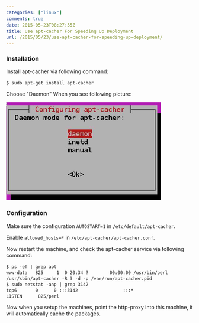 ```yaml
---
categories: ["linux"]
comments: true
date: 2015-05-23T08:27:55Z
title: Use apt-cacher For Speeding Up Deployment
url: /2015/05/23/use-apt-cacher-for-speeding-up-deployment/
---
```


### Installation
Install apt-cacher via following command:     

```
$ sudo apt-get install apt-cacher
```

Choose "Daemon" When you see following picture:    

![/images/2015_05_23_08_28_39_418x264.jpg](/images/2015_05_23_08_28_39_418x264.jpg)    

### Configuration
Make sure the configuration `AUTOSTART=1` in `/etc/default/apt-cacher`.    

Enable `allowed_hosts=*` in `/etc/apt-cacher/apt-cacher.conf`.    

Now restart the machine, and check the apt-cacher service via following command:    

```
$ ps -ef | grep apt
www-data   825     1  0 20:34 ?        00:00:00 /usr/bin/perl /usr/sbin/apt-cacher -R 3 -d -p /var/run/apt-cacher.pid
$ sudo netstat -anp | grep 3142
tcp6       0      0 :::3142                 :::*                    LISTEN      825/perl
```

Now when you setup the machines, point the http-proxy into this machine, it will automatically cache the packages.   
